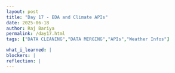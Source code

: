 ```yaml
---
layout: post
title: "Day 17 - EDA and Climate APIs"
date: 2025-06-18
author: Raj Bariya
permalink: /day17.html
tags: ["DATA CLEANING","DATA MERGING","APIs","Weather Infos"]

what_i_learned: |
blockers: |
reflection: |
---
```

